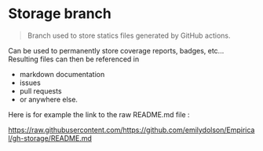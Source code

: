 # Storage branch

> Branch used to store statics files generated by GitHub actions.

Can be used to permanently store coverage reports, badges, etc...
Resulting files can then be referenced in
* markdown documentation
* issues
* pull requests
* or anywhere else.

Here is for example the link to the raw README.md file :

https://raw.githubusercontent.com/https://github.com/emilydolson/Empirical/gh-storage/README.md
